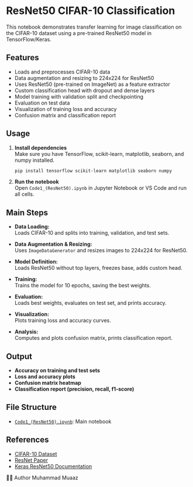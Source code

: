 # ResNet50 CIFAR-10 Classification

This notebook demonstrates transfer learning for image classification on the CIFAR-10 dataset using a pre-trained ResNet50 model in TensorFlow/Keras.

## Features

- Loads and preprocesses CIFAR-10 data
- Data augmentation and resizing to 224x224 for ResNet50
- Uses ResNet50 (pre-trained on ImageNet) as a feature extractor
- Custom classification head with dropout and dense layers
- Model training with validation split and checkpointing
- Evaluation on test data
- Visualization of training loss and accuracy
- Confusion matrix and classification report

## Usage

1. **Install dependencies**  
   Make sure you have TensorFlow, scikit-learn, matplotlib, seaborn, and numpy installed.

   ```sh
   pip install tensorflow scikit-learn matplotlib seaborn numpy
   ```

2. **Run the notebook**  
   Open `Code1_(ResNet50).ipynb` in Jupyter Notebook or VS Code and run all cells.

## Main Steps

- **Data Loading:**  
  Loads CIFAR-10 and splits into training, validation, and test sets.

- **Data Augmentation & Resizing:**  
  Uses `ImageDataGenerator` and resizes images to 224x224 for ResNet50.

- **Model Definition:**  
  Loads ResNet50 without top layers, freezes base, adds custom head.

- **Training:**  
  Trains the model for 10 epochs, saving the best weights.

- **Evaluation:**  
  Loads best weights, evaluates on test set, and prints accuracy.

- **Visualization:**  
  Plots training loss and accuracy curves.

- **Analysis:**  
  Computes and plots confusion matrix, prints classification report.

## Output

- **Accuracy on training and test sets**
- **Loss and accuracy plots**
- **Confusion matrix heatmap**
- **Classification report (precision, recall, f1-score)**

## File Structure

- [`Code1_(ResNet50).ipynb`](Code1_(ResNet50).ipynb): Main notebook

## References

- [CIFAR-10 Dataset](https://www.cs.toronto.edu/~kriz/cifar.html)
- [ResNet Paper](https://arxiv.org/abs/1512.03385)
- [Keras ResNet50 Documentation](https://keras.io/api/applications/resnet/#resnet50-function)

👨‍💻 Author Muhammad Muaaz